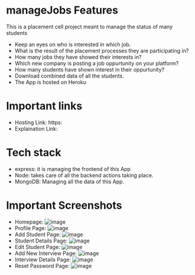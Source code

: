 # manageJobs Features
This is a placement cell project meant to manage the status of many students
- Keep an eyes on who is interested in which job. 
- What is the result of the placement processes they are participating in?
- How many jobs they have showed their interests in?
- Which new company is posting a job oppurtunity on your platform?
- How many students have shown interest in their oppurtunity?
- Download combined data of all the students.
- The App is hosted on Heroku

# Important links

- Hosting Link: https:
- Explaination Link: 

# Tech stack
- express: it is managing the frontend of this App
- Node: takes care of all the backend actions taking place.
- MongoDB: Managing all the data of this App.

# Important Screenshots
- Homepage: ![image](https://github.com/ujawaltiwariG/PlacementCell/blob/master/assets/images/homepage.png?raw=true)
- Profile Page: ![image]()
- Add Student Page: ![image](https://github.com/ujawaltiwariG/PlacementCell/blob/master/assets/images/addstudent.png?raw=true)
- Student Details Page: ![image]()
- Edit Student Page: ![image]()
- Add New Interview Page: ![image](https://github.com/ujawaltiwariG/PlacementCell/blob/master/assets/images/addinterview.png?raw=true)
- Interview Details Page: ![image]()
- Reset Password Page: ![image](https://github.com/ujawaltiwariG/PlacementCell/blob/master/assets/images/resetpassword.png?raw=true)
